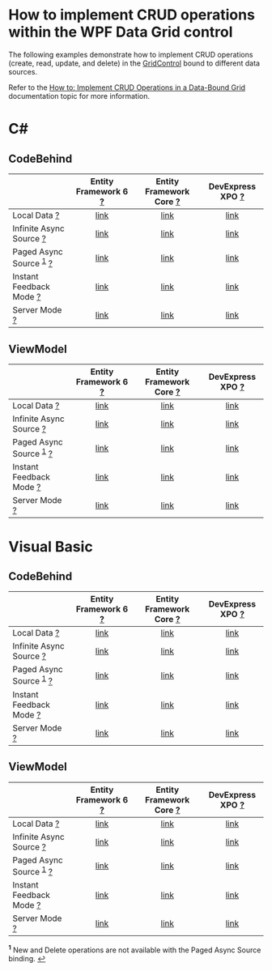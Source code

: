 <!--WARNING: This file has been automatically generated. Do not change it manually.-->
# How to implement CRUD operations within the WPF Data Grid control

The following examples demonstrate how to implement CRUD operations (create, read, update, and delete) in the [GridControl](https://documentation.devexpress.com/WPF/DevExpress.Xpf.Grid.GridControl.class) bound to different data sources.

Refer to the [How to: Implement CRUD Operations in a Data-Bound Grid](https://docs.devexpress.com/WPF/401907/controls-and-libraries/data-grid/examples/data-editing-and-validation/how-to-crud-operations) documentation topic for more information.
# C#
## CodeBehind
||Entity Framework 6 [?](https://docs.microsoft.com/en-us/ef/ef6/)|Entity Framework Core [?](https://docs.microsoft.com/en-us/ef/)|DevExpress XPO [?](https://docs.devexpress.com/XPO/1998/express-persistent-objects)|
|:---|:---:|:---:|:---:|
|Local Data [?](https://docs.devexpress.com/WPF/6090/controls-and-libraries/data-grid/bind-to-data/bind-to-local-data)|[link](CS/CodeBehind/EntityFramework/LocalData)|[link](CS/CodeBehind/EFCore/LocalData)|[link](CS/CodeBehind/XPO/LocalData)|
|Infinite Async Source [?](https://docs.devexpress.com/WPF/6090/controls-and-libraries/data-grid/bind-to-data/bind-to-any-data-source-with-virtual-sources/virtual-sources-overview#infinite-source)|[link](CS/CodeBehind/EntityFramework/InfiniteAsyncSource)|[link](CS/CodeBehind/EFCore/InfiniteAsyncSource)|[link](CS/CodeBehind/XPO/InfiniteAsyncSource)|
|Paged Async Source <sup id="a1">[1](#f1)</sup> [?](https://docs.devexpress.com/WPF/6090/controls-and-libraries/data-grid/bind-to-data/bind-to-any-data-source-with-virtual-sources/virtual-sources-overview#paged-source)|[link](CS/CodeBehind/EntityFramework/PagedAsyncSource)|[link](CS/CodeBehind/EFCore/PagedAsyncSource)|[link](CS/CodeBehind/XPO/PagedAsyncSource)|
|Instant Feedback Mode [?](https://docs.devexpress.com/WPF/6090/controls-and-libraries/data-grid/bind-to-data/server-mode-and-instant-feedback#instant-feedback-mode)|[link](CS/CodeBehind/EntityFramework/InstantFeedbackMode)|[link](CS/CodeBehind/EFCore/InstantFeedbackMode)|[link](CS/CodeBehind/XPO/InstantFeedbackMode)|
|Server Mode [?](https://docs.devexpress.com/WPF/6090/controls-and-libraries/data-grid/bind-to-data/server-mode-and-instant-feedback#server-mode)|[link](CS/CodeBehind/EntityFramework/ServerMode)|[link](CS/CodeBehind/EFCore/ServerMode)|[link](CS/CodeBehind/XPO/ServerMode)|
## ViewModel
||Entity Framework 6 [?](https://docs.microsoft.com/en-us/ef/ef6/)|Entity Framework Core [?](https://docs.microsoft.com/en-us/ef/)|DevExpress XPO [?](https://docs.devexpress.com/XPO/1998/express-persistent-objects)|
|:---|:---:|:---:|:---:|
|Local Data [?](https://docs.devexpress.com/WPF/6090/controls-and-libraries/data-grid/bind-to-data/bind-to-local-data)|[link](CS/ViewModel/EntityFramework/LocalData)|[link](CS/ViewModel/EFCore/LocalData)|[link](CS/ViewModel/XPO/LocalData)|
|Infinite Async Source [?](https://docs.devexpress.com/WPF/6090/controls-and-libraries/data-grid/bind-to-data/bind-to-any-data-source-with-virtual-sources/virtual-sources-overview#infinite-source)|[link](CS/ViewModel/EntityFramework/InfiniteAsyncSource)|[link](CS/ViewModel/EFCore/InfiniteAsyncSource)|[link](CS/ViewModel/XPO/InfiniteAsyncSource)|
|Paged Async Source <sup id="a1">[1](#f1)</sup> [?](https://docs.devexpress.com/WPF/6090/controls-and-libraries/data-grid/bind-to-data/bind-to-any-data-source-with-virtual-sources/virtual-sources-overview#paged-source)|[link](CS/ViewModel/EntityFramework/PagedAsyncSource)|[link](CS/ViewModel/EFCore/PagedAsyncSource)|[link](CS/ViewModel/XPO/PagedAsyncSource)|
|Instant Feedback Mode [?](https://docs.devexpress.com/WPF/6090/controls-and-libraries/data-grid/bind-to-data/server-mode-and-instant-feedback#instant-feedback-mode)|[link](CS/ViewModel/EntityFramework/InstantFeedbackMode)|[link](CS/ViewModel/EFCore/InstantFeedbackMode)|[link](CS/ViewModel/XPO/InstantFeedbackMode)|
|Server Mode [?](https://docs.devexpress.com/WPF/6090/controls-and-libraries/data-grid/bind-to-data/server-mode-and-instant-feedback#server-mode)|[link](CS/ViewModel/EntityFramework/ServerMode)|[link](CS/ViewModel/EFCore/ServerMode)|[link](CS/ViewModel/XPO/ServerMode)|
# Visual Basic
## CodeBehind
||Entity Framework 6 [?](https://docs.microsoft.com/en-us/ef/ef6/)|Entity Framework Core [?](https://docs.microsoft.com/en-us/ef/)|DevExpress XPO [?](https://docs.devexpress.com/XPO/1998/express-persistent-objects)|
|:---|:---:|:---:|:---:|
|Local Data [?](https://docs.devexpress.com/WPF/6090/controls-and-libraries/data-grid/bind-to-data/bind-to-local-data)|[link](VB/CodeBehind/EntityFramework/LocalData)|[link](VB/CodeBehind/EFCore/LocalData)|[link](VB/CodeBehind/XPO/LocalData)|
|Infinite Async Source [?](https://docs.devexpress.com/WPF/6090/controls-and-libraries/data-grid/bind-to-data/bind-to-any-data-source-with-virtual-sources/virtual-sources-overview#infinite-source)|[link](VB/CodeBehind/EntityFramework/InfiniteAsyncSource)|[link](VB/CodeBehind/EFCore/InfiniteAsyncSource)|[link](VB/CodeBehind/XPO/InfiniteAsyncSource)|
|Paged Async Source <sup id="a1">[1](#f1)</sup> [?](https://docs.devexpress.com/WPF/6090/controls-and-libraries/data-grid/bind-to-data/bind-to-any-data-source-with-virtual-sources/virtual-sources-overview#paged-source)|[link](VB/CodeBehind/EntityFramework/PagedAsyncSource)|[link](VB/CodeBehind/EFCore/PagedAsyncSource)|[link](VB/CodeBehind/XPO/PagedAsyncSource)|
|Instant Feedback Mode [?](https://docs.devexpress.com/WPF/6090/controls-and-libraries/data-grid/bind-to-data/server-mode-and-instant-feedback#instant-feedback-mode)|[link](VB/CodeBehind/EntityFramework/InstantFeedbackMode)|[link](VB/CodeBehind/EFCore/InstantFeedbackMode)|[link](VB/CodeBehind/XPO/InstantFeedbackMode)|
|Server Mode [?](https://docs.devexpress.com/WPF/6090/controls-and-libraries/data-grid/bind-to-data/server-mode-and-instant-feedback#server-mode)|[link](VB/CodeBehind/EntityFramework/ServerMode)|[link](VB/CodeBehind/EFCore/ServerMode)|[link](VB/CodeBehind/XPO/ServerMode)|
## ViewModel
||Entity Framework 6 [?](https://docs.microsoft.com/en-us/ef/ef6/)|Entity Framework Core [?](https://docs.microsoft.com/en-us/ef/)|DevExpress XPO [?](https://docs.devexpress.com/XPO/1998/express-persistent-objects)|
|:---|:---:|:---:|:---:|
|Local Data [?](https://docs.devexpress.com/WPF/6090/controls-and-libraries/data-grid/bind-to-data/bind-to-local-data)|[link](VB/ViewModel/EntityFramework/LocalData)|[link](VB/ViewModel/EFCore/LocalData)|[link](VB/ViewModel/XPO/LocalData)|
|Infinite Async Source [?](https://docs.devexpress.com/WPF/6090/controls-and-libraries/data-grid/bind-to-data/bind-to-any-data-source-with-virtual-sources/virtual-sources-overview#infinite-source)|[link](VB/ViewModel/EntityFramework/InfiniteAsyncSource)|[link](VB/ViewModel/EFCore/InfiniteAsyncSource)|[link](VB/ViewModel/XPO/InfiniteAsyncSource)|
|Paged Async Source <sup id="a1">[1](#f1)</sup> [?](https://docs.devexpress.com/WPF/6090/controls-and-libraries/data-grid/bind-to-data/bind-to-any-data-source-with-virtual-sources/virtual-sources-overview#paged-source)|[link](VB/ViewModel/EntityFramework/PagedAsyncSource)|[link](VB/ViewModel/EFCore/PagedAsyncSource)|[link](VB/ViewModel/XPO/PagedAsyncSource)|
|Instant Feedback Mode [?](https://docs.devexpress.com/WPF/6090/controls-and-libraries/data-grid/bind-to-data/server-mode-and-instant-feedback#instant-feedback-mode)|[link](VB/ViewModel/EntityFramework/InstantFeedbackMode)|[link](VB/ViewModel/EFCore/InstantFeedbackMode)|[link](VB/ViewModel/XPO/InstantFeedbackMode)|
|Server Mode [?](https://docs.devexpress.com/WPF/6090/controls-and-libraries/data-grid/bind-to-data/server-mode-and-instant-feedback#server-mode)|[link](VB/ViewModel/EntityFramework/ServerMode)|[link](VB/ViewModel/EFCore/ServerMode)|[link](VB/ViewModel/XPO/ServerMode)|

<b id="f1"><sup>1</sup></b> New and Delete operations are not available with the Paged Async Source binding. [↩](#a1)
